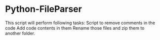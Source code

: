 # Python-FileParser
This script will perform following tasks:
Script to remove comments in the code 
Add code contents in them
Rename those files and zip them to another folder.
